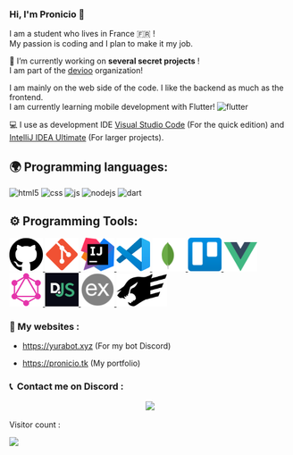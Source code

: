 

### Hi, I'm Pronicio 👋

I am a student who lives in France 🇫🇷 !  
My passion is coding and I plan to make it my job.<br>

🔭 I’m currently working on **several secret projects** !  
I am part of the [devioo](https://devioo.com/) organization!

I am mainly on the web side of the code. I like the backend as much as the frontend.   
I am currently learning mobile development with Flutter! <img alt="flutter" width="20px" src="https://iconape.com/wp-content/png_logo_vector/flutter.png" />


💻 I use as development IDE [Visual Studio Code](https://code.visualstudio.com/) (For the quick edition) and [IntelliJ IDEA Ultimate](https://www.jetbrains.com/idea/) (For larger projects).

## 🌍 Programming languages:

<p>

<img alt="html5" src="https://img.shields.io/badge/-HTML5-E34F26?style=flat-square&logo=html5&logoColor=white" />

<img alt="css" src="https://img.shields.io/badge/-CSS-00A6FF?style=flat-square&logo=css3&logoColor=white" />

<img alt="js" src="https://img.shields.io/badge/-Javascript-FFEE00?style=flat-square&logo=javascript&logoColor=black" />

<img alt="nodejs" src="https://img.shields.io/badge/-NodeJS-43853D?style=flat-square&logo=Node.js&logoColor=white" />

<img alt="dart" src="https://img.shields.io/badge/-DART-0079b3?style=flat-square&logo=dart&logoColor=white" />

</p>


## ⚙️ Programming Tools:

<p>
<a href="https://github.com" target="_blank">
  <img alt="github" width="60px" src="https://raw.githubusercontent.com/Pronicio/Pronicio/main/logo/github.svg"/>
</a>
<a href="https://git-scm.com/" target="_blank">
  <img alt="git" width="60px" src="https://raw.githubusercontent.com/Pronicio/Pronicio/main/logo/git.svg"/>
</a>
<a href="https://www.jetbrains.com/fr-fr/idea/" target="_blank">
  <img alt="idea-ultimate" width="60px" src="https://raw.githubusercontent.com/Pronicio/Pronicio/main/logo/IntelliJ_IDEA.svg"/>
</a>
<a href="https://code.visualstudio.com" target="_blank">
  <img alt="visualstudio" width="60px" src="https://raw.githubusercontent.com/Pronicio/Pronicio/main/logo/Visual_Studio_Code.svg"/>
</a>
<a href="https://www.mongodb.com" target="_blank">
  <img alt="mongodb" width="60px" src="https://raw.githubusercontent.com/Pronicio/Pronicio/main/logo/MongoDB.svg"/>
</a>
<a href="https://trello.com" target="_blank">
  <img alt="trello" width="60px" src="https://raw.githubusercontent.com/Pronicio/Pronicio/main/logo/trello.svg"/>
</a>
<a href="https://vuejs.org" target="_blank">
  <img alt="vue" width="60px" src="https://raw.githubusercontent.com/Pronicio/Pronicio/main/logo/Vue.js.svg"/>
</a>
<a href="https://graphql.org" target="_blank">
  <img alt="graphql" width="60px" src="https://raw.githubusercontent.com/Pronicio/Pronicio/main/logo/GraphQL.svg"/>
</a>
  
<a href="https://discord.js.org" target="_blank">
  <img alt="discordjs" width="60px" src="https://raw.githubusercontent.com/Pronicio/Pronicio/main/logo/discordjs.png"/>
</a>
  
<a href="https://expressjs.com" target="_blank">
  <img alt="expressjs" width="60px" src="https://raw.githubusercontent.com/Pronicio/Pronicio/main/logo/expressjs.png"/>
</a>
  
<a href="https://www.fastify.io" target="_blank">
  <img alt="fastify" width="90px" src="https://raw.githubusercontent.com/Pronicio/Pronicio/main/logo/fastify.svg"/>
</a>

</p>


### 🚩 My websites :

- https://yurabot.xyz (For my bot Discord)

- https://pronicio.tk (My portfolio)
  
  
### <p>📞 &nbsp;Contact me on Discord :</p>
<p align="center">
  <img src="https://discord.c99.nl/widget/theme-4/477582590329749504.png">
</p>
  
<p align="left">

Visitor count :<br>

<img src="https://profile-counter.glitch.me/Pronicio/count.svg" />

</p>
